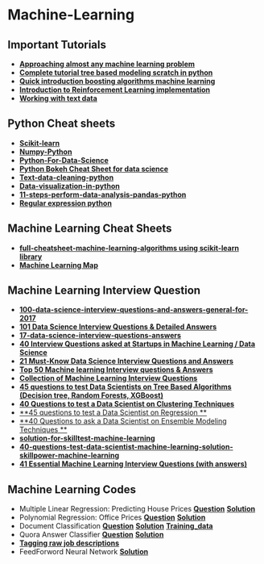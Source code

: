# Machine-Learning

## Important Tutorials

* [**Approaching almost any machine learning problem**](http://blog.kaggle.com/2016/07/21/approaching-almost-any-machine-learning-problem-abhishek-thakur/)
* [**Complete tutorial tree based modeling scratch in python**](https://www.analyticsvidhya.com/blog/2016/04/complete-tutorial-tree-based-modeling-scratch-in-python/)
* [**Quick introduction boosting algorithms machine learning**](https://www.analyticsvidhya.com/blog/2015/11/quick-introduction-boosting-algorithms-machine-learning/)
* [**Introduction to Reinforcement Learning implementation**](https://www.analyticsvidhya.com/blog/2017/01/introduction-to-reinforcement-learning-implementation/)
* [**Working with text data**](http://scikit-learn.org/stable/tutorial/text_analytics/working_with_text_data.html)


## Python Cheat sheets

* [**Scikit-learn**](Scikit-Learn-cheat_sheets.pdf)
* [**Numpy-Python**](Numpy_Python_Cheat_Sheet.pdf)
* [**Python-For-Data-Science**](PythonForDataScience.pdf)
* [**Python Bokeh Cheat Sheet for data science**](Python_Bokeh_Cheat_Sheet-for-data-science.pdf)
* [**Text-data-cleaning-python**](https://www.analyticsvidhya.com/blog/2015/06/quick-guide-text-data-cleaning-python/)
* [**Data-visualization-in-python**](https://www.analyticsvidhya.com/blog/2015/06/data-visualization-in-python-cheat-sheet/)
* [**11-steps-perform-data-analysis-pandas-python**](https://www.analyticsvidhya.com/blog/2015/07/11-steps-perform-data-analysis-pandas-python/)
* [**Regular expression python**](https://www.analyticsvidhya.com/blog/2015/06/regular-expression-python/)

## Machine Learning Cheat Sheets

* [**full-cheatsheet-machine-learning-algorithms using scikit-learn library**](MLalgorithmsUsingScikitLearnAlgorithm.pdf)
* [**Machine Learning Map**](ml_map.png)
## Machine Learning Interview Question
* [**100-data-science-interview-questions-and-answers-general-for-2017**](https://www.dezyre.com/article/100-data-science-interview-questions-and-answers-general-for-2017/184)
* [**101 Data Science Interview Questions & Detailed Answers**](http://rpubs.com/JDAHAN/172473)
* [**17-data-science-interview-questions-answers**](http://www.kdnuggets.com/2017/02/17-data-science-interview-questions-answers.html)
 * [**40 Interview Questions asked at Startups in Machine Learning / Data Science**](https://www.analyticsvidhya.com/blog/2016/09/40-interview-questions-asked-at-startups-in-machine-learning-data-science/)
 * [**21 Must-Know Data Science Interview Questions and Answers**](http://www.kdnuggets.com/2016/02/21-data-science-interview-questions-answers.html/2)
 * [**Top 50 Machine learning Interview questions & Answers**](http://career.guru99.com/top-50-interview-questions-on-machine-learning/)
 * [**Collection of Machine Learning Interview Questions**](http://analyticscosm.com/machine-learning-interview-questions-for-data-scientist-interview/)
 * [**45 questions to test Data Scientists on Tree Based Algorithms (Decision tree, Random Forests, XGBoost)**](https://www.analyticsvidhya.com/blog/2016/12/detailed-solutions-for-skilltest-tree-based-algorithms/)
 * [**40 Questions to test a Data Scientist on Clustering Techniques**](https://www.analyticsvidhya.com/blog/2017/02/test-data-scientist-clustering/)
 * [**45 questions to test a Data Scientist on Regression **](https://www.analyticsvidhya.com/blog/2016/12/45-questions-to-test-a-data-scientist-on-regression-skill-test-regression-solution/)
 * [**40 Questions to ask a Data Scientist on Ensemble Modeling Techniques **](https://www.analyticsvidhya.com/blog/2017/02/40-questions-to-ask-a-data-scientist-on-ensemble-modeling-techniques-skilltest-solution/)
 * [**solution-for-skilltest-machine-learning**](https://www.analyticsvidhya.com/blog/2016/11/solution-for-skilltest-machine-learning-revealed/)
 * [**40-questions-test-data-scientist-machine-learning-solution-skillpower-machine-learning**](https://www.analyticsvidhya.com/blog/2017/04/40-questions-test-data-scientist-machine-learning-solution-skillpower-machine-learning-datafest-2017/)
 * [**41 Essential Machine Learning Interview Questions (with answers)**](https://www.springboard.com/blog/machine-learning-interview-questions/?utm_content=bufferc67c4&utm_medium=social&utm_source=linkedin.com&utm_campaign=buffer)
 
## Machine Learning Codes



* Multiple Linear Regression: Predicting House Prices [**Question**](https://github.com/Ashoklathwal/Machine-Learning/blob/master/Machine%20Learning%20Codes/predicting-house-prices.pdf) [**Solution**](https://github.com/Ashoklathwal/Machine-Learning/blob/master/Machine%20Learning%20Codes/multipleLinearRegrassion.py)
* Polynomial Regression: Office Prices [**Question**](https://github.com/Ashoklathwal/Machine-Learning/blob/master/Machine%20Learning%20Codes/predicting-office-space-price.pdf) [**Solution**](https://github.com/Ashoklathwal/Machine-Learning/blob/master/Machine%20Learning%20Codes/polynomialRegression.py)
* Document Classification [**Question**](document-classification.pdf) [**Solution**](document_classification.py) [**Training_data**](train_data.txt)
* Quora Answer Classifier [**Question**](quora-answer-classifier.pdf) [**Solution**](quora_answer_classifier.py)
* [**Tagging raw job descriptions**](tagging-raw-job-descriptions)
* FeedForword Neural Network [**Solution**](feedForwordNN.ipynb)
